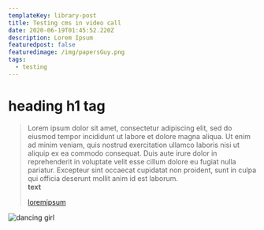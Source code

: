 ```yaml
---
templateKey: library-post
title: Testing cms in video call
date: 2020-06-19T01:45:52.220Z
description: Lorem Ipsum
featuredpost: false
featuredimage: /img/papersGuy.png
tags:
  - testing
---
```

# heading h1 tag

> Lorem ipsum dolor sit amet, consectetur adipiscing elit, sed do eiusmod tempor incididunt ut labore et dolore magna aliqua. Ut enim ad minim veniam, quis nostrud exercitation ullamco laboris nisi ut aliquip ex ea commodo consequat. Duis aute irure dolor in reprehenderit in voluptate velit esse cillum dolore eu fugiat nulla pariatur. Excepteur sint occaecat cupidatat non proident, sunt in culpa qui officia deserunt mollit anim id est laborum.\
> **text**
>
> [loremipsum](https://loremipsum.io/)

![dancing girl](/img/danceGirl.png "image")